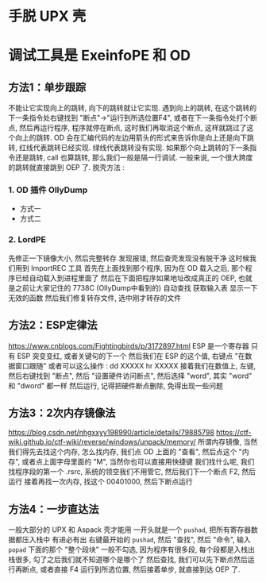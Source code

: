 # 手脱 UPX 壳

# 调试工具是 ExeinfoPE 和 OD

## 方法1：单步跟踪
不能让它实现向上的跳转, 向下的跳转就让它实现.
遇到向上的跳转, 在这个跳转的下一条指令处右键找到 "断点"→"运行到所选位置F4", 
或者在下一条指令处打个断点, 然后再运行程序, 程序就停在断点, 这时我们再取消这个断点, 这样就跳过了这个向上的跳转.
OD 会在汇编代码的左边用箭头的形式来告诉你是向上还是向下跳转, 红线代表跳转已经实现. 绿线代表跳转没有实现.
如果那个向上跳转的下一条指令还是跳转, call 也算跳转, 那么我们一般是隔一行调试.
一般来说, 一个很大跨度的跳转就直接跳到 OEP 了.
脱壳方法 :
### 1. OD 插件 OllyDump
- 方式一
- 方式二
### 2. LordPE
先修正一下镜像大小, 然后完整转存
发现报错, 然后查壳发现没有脱干净
这时候我们用到 ImportREC 工具
首先在上面找到那个程序, 因为在 OD 载入之后, 那个程序已经自动载入到进程里面了
然后在下面把程序如果地址改成真正的 OEP, 也就是之前让大家记住的 7738C (OllyDump中看到的)
自动查找
获取输入表
显示一下无效的函数
然后我们修复转存文件, 选中刚才转存的文件

## 方法2：ESP定律法
https://www.cnblogs.com/Fightingbirds/p/3172897.html
ESP 是一个寄存器
只有 ESP 突变变红, 或者关键句的下一个
然后我们在 ESP 的这个值, 右键点 "在数据窗口跟随"
或者可以这么操作 :
dd XXXXX
hr XXXXX
接着我们在数值上, 左键, 然后右键找到 "断点", 然后 "设置硬件访问断点", 然后选择 "word", 其实 "word" 和 "dword" 都一样
然后运行, 记得把硬件断点删除, 免得出现一些问题

## 方法3：2次内存镜像法
https://blog.csdn.net/nhgxxyy198990/article/details/79885798
https://ctf-wiki.github.io/ctf-wiki/reverse/windows/unpack/memory/
所谓内存镜像, 当然我们得先去找这个内存, 怎么找内存, 我们点 OD 上面的 "查看", 然后点这个 "内存", 或者点上面字母里面的 "M", 当然你也可以直接用快捷键
我们找什么呢, 我们找程序段的第一个 .rsrc, 系统的领空我们不用管它, 然后我们下一个断点 F2, 然后运行
接着再找一次内存, 找这个 00401000, 然后下断点运行

## 方法4：一步直达法
一般大部分的 UPX 和 Aspack 壳才能用
一开头就是一个 `pushad`, 把所有寄存器数据都压入栈中
有进必有出
右键最开始的 `pushad`, 然后 "查找", 然后 "命令", 输入 `popad`
下面的那个 "整个段块" 一般不勾选, 因为程序有很多段, 每个段都是入栈出栈很多, 勾了之后我们就不知道哪个是哪个了
然后查找, 我们可以先下断点然后运行再断点, 或者直接 F4 运行到所选位置, 然后接着单步, 就直接到达 OEP 了.
